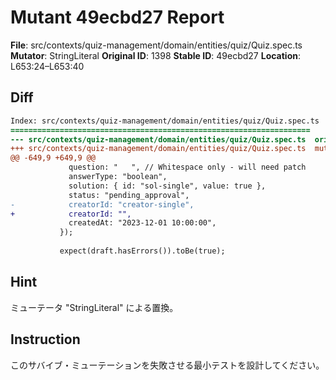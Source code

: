 # Mutant 49ecbd27 Report

**File**: src/contexts/quiz-management/domain/entities/quiz/Quiz.spec.ts
**Mutator**: StringLiteral
**Original ID**: 1398
**Stable ID**: 49ecbd27
**Location**: L653:24–L653:40

## Diff

```diff
Index: src/contexts/quiz-management/domain/entities/quiz/Quiz.spec.ts
===================================================================
--- src/contexts/quiz-management/domain/entities/quiz/Quiz.spec.ts	original
+++ src/contexts/quiz-management/domain/entities/quiz/Quiz.spec.ts	mutated #1398
@@ -649,9 +649,9 @@
             question: "   ", // Whitespace only - will need patch
             answerType: "boolean",
             solution: { id: "sol-single", value: true },
             status: "pending_approval",
-            creatorId: "creator-single",
+            creatorId: "",
             createdAt: "2023-12-01 10:00:00",
           });
 
           expect(draft.hasErrors()).toBe(true);
```

## Hint

ミューテータ "StringLiteral" による置換。

## Instruction

このサバイブ・ミューテーションを失敗させる最小テストを設計してください。
